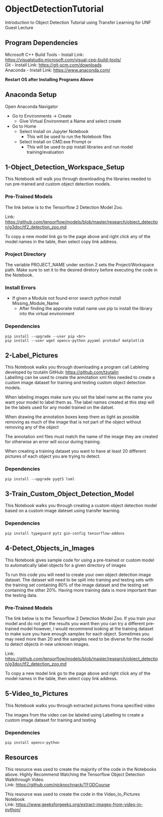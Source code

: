 # ObjectDetectionTutorial

Introduction to Object Detection Tutorial using Transfer Learning for UNF Guest Lecture

## Program Dependencies
Microsoft C++ Build Tools - Install Link: https://visualstudio.microsoft.com/visual-cpp-build-tools/ <br>
Git - Install Link: https://git-scm.com/downloads <br>
Anaconda - Install Link: https://www.anaconda.com/ <br>

**Restart OS after Installing Programs Above**

## Anaconda Setup
Open Anaconda Navigator
- Go to Environments -> Create
  - Give Virtual Environment a Name and select create
- Go to Home
  - Select Install on Jupyter Notebook
    - This will be used to run the Notebook files   
  - Select Install on CMD.exe Prompt or 
    - This will be used to pip install libraries and run model training/evaluation

## 1-Object_Detection_Workspace_Setup
This Notebook will walk you through downloading the libraries needed to run pre-trained and custom object detection models. 

### Pre-Trained Models
The link below is to the Tensorflow 2 Detection Model Zoo. 

Link: https://github.com/tensorflow/models/blob/master/research/object_detection/g3doc/tf2_detection_zoo.md 

To copy a new model link go to the page above and right click any of the model names in the table, then select copy link address.

### Project Directory
The variable PROJECT_NAME under section 2 sets the Project/Workspace path. Make sure to set it to the desired diretory before executing the code in the Notebook.

### Install Errors
- If given a Module not found error search python install Missing_Module_Name
  - After finding the apporaite install name use pip to install the library into the virtual environment 

### Dependencies
```
pip install --upgrade --user pip <br>
pip install --user wget opencv-python pyyaml protobuf matplotlib
```

## 2-Label_Pictures
This Notebook walks you through downloading a program call LableImg developed by tzutalin GitHub: https://github.com/tzutalin <br>
LabelImg can be used to create the annotation xml files needed to create a custom image dataset for training and testing custom object detection models.

When labeling images make sure you set the label name as the name you want your model to label them as. The label names created at this step will be the labels used for any model trained on the datset.

When drawing the annotation boxes keep them as tight as possible removing as much of the image that is not part of the object without removing any of the object

The annotation xml files must match the name of the image they are created for otherwise an error will occur during training. 

When creating a training dataset you want to have at least 20 different pictures of each object you are trying to detect.

### Dependencies
```
pip install --upgrade pyqt5 lxml 
```

## 3-Train_Custom_Object_Detection_Model
This Notebook walks you through creating a custom object detection model based on a custom image dateset using transfer learning. 

### Dependencies
```
pip install typeguard pytz gin-config tensorflow-addons
```

## 4-Detect_Objects_in_Images
This Notebook gives sample code for using a pre-trained or custom model to automatically label objects for a given directory of images

To run this code you will need to create your own object detection image dataset. The dataset will need to be split into training and testing sets with the training set containing 80% of the image dataset and the testing set containing the other 20%. Having more training data is more important than the testing data. 

### Pre-Trained Models
The link below is to the Tensorflow 2 Detection Model Zoo. If you train your model and do not get the results you want then you can try a different pre-trained model  however, I would recommend looking at the training dataset to make sure you have enough samples for each object. Sometimes you may need more than 20 and the samples need to be diverse for the model to detect objects in new unknown images. 

Link: https://github.com/tensorflow/models/blob/master/research/object_detection/g3doc/tf2_detection_zoo.md 

To copy a new model link go to the page above and right click any of the model names in the table, then select copy link address.


## 5-Video_to_Pictures
This Notebook walks you through extracted pictures froma specified video

The images from the video can be labeled using LabelImg to create a custom image dataset for training and testing

### Dependencies
```
pip install opencv-python
```

## Resources
This resource was used to create the majority of the code in the Notebooks above. Highly Recommend Watching the Tensorflow Object Detection Walkthrough Video. <br>
Link: https://github.com/nicknochnack/TFODCourse

This resource was used to create the code in the Video_to_Pictures Notebook <br>
Link: https://www.geeksforgeeks.org/extract-images-from-video-in-python/
